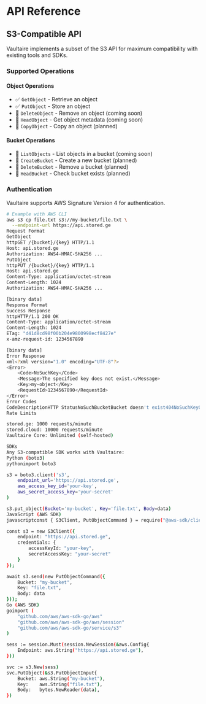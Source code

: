 # API Reference

## S3-Compatible API

Vaultaire implements a subset of the S3 API for maximum compatibility with existing tools and SDKs.

### Supported Operations

#### Object Operations
- ✅ `GetObject` - Retrieve an object
- ✅ `PutObject` - Store an object
- 🔄 `DeleteObject` - Remove an object (coming soon)
- 🔄 `HeadObject` - Get object metadata (coming soon)
- 🔄 `CopyObject` - Copy an object (planned)

#### Bucket Operations
- 🔄 `ListObjects` - List objects in a bucket (coming soon)
- 🔄 `CreateBucket` - Create a new bucket (planned)
- 🔄 `DeleteBucket` - Remove a bucket (planned)
- 🔄 `HeadBucket` - Check bucket exists (planned)

### Authentication

Vaultaire supports AWS Signature Version 4 for authentication.

```bash
# Example with AWS CLI
aws s3 cp file.txt s3://my-bucket/file.txt \
  --endpoint-url https://api.stored.ge
Request Format
GetObject
httpGET /{bucket}/{key} HTTP/1.1
Host: api.stored.ge
Authorization: AWS4-HMAC-SHA256 ...
PutObject
httpPUT /{bucket}/{key} HTTP/1.1
Host: api.stored.ge
Content-Type: application/octet-stream
Content-Length: 1024
Authorization: AWS4-HMAC-SHA256 ...

[binary data]
Response Format
Success Response
httpHTTP/1.1 200 OK
Content-Type: application/octet-stream
Content-Length: 1024
ETag: "d41d8cd98f00b204e9800998ecf8427e"
x-amz-request-id: 1234567890

[binary data]
Error Response
xml<?xml version="1.0" encoding="UTF-8"?>
<Error>
    <Code>NoSuchKey</Code>
    <Message>The specified key does not exist.</Message>
    <Key>my-object</Key>
    <RequestId>1234567890</RequestId>
</Error>
Error Codes
CodeDescriptionHTTP StatusNoSuchBucketBucket doesn't exist404NoSuchKeyObject doesn't exist404AccessDeniedNo permission403InvalidRequestMalformed request400InternalErrorServer error500
Rate Limits

stored.ge: 1000 requests/minute
stored.cloud: 10000 requests/minute
Vaultaire Core: Unlimited (self-hosted)

SDKs
Any S3-compatible SDK works with Vaultaire:
Python (boto3)
pythonimport boto3

s3 = boto3.client('s3',
    endpoint_url='https://api.stored.ge',
    aws_access_key_id='your-key',
    aws_secret_access_key='your-secret'
)

s3.put_object(Bucket='my-bucket', Key='file.txt', Body=data)
JavaScript (AWS SDK)
javascriptconst { S3Client, PutObjectCommand } = require("@aws-sdk/client-s3");

const s3 = new S3Client({
    endpoint: "https://api.stored.ge",
    credentials: {
        accessKeyId: "your-key",
        secretAccessKey: "your-secret"
    }
});

await s3.send(new PutObjectCommand({
    Bucket: "my-bucket",
    Key: "file.txt",
    Body: data
}));
Go (AWS SDK)
goimport (
    "github.com/aws/aws-sdk-go/aws"
    "github.com/aws/aws-sdk-go/aws/session"
    "github.com/aws/aws-sdk-go/service/s3"
)

sess := session.Must(session.NewSession(&aws.Config{
    Endpoint: aws.String("https://api.stored.ge"),
}))

svc := s3.New(sess)
svc.PutObject(&s3.PutObjectInput{
    Bucket: aws.String("my-bucket"),
    Key:    aws.String("file.txt"),
    Body:   bytes.NewReader(data),
})
